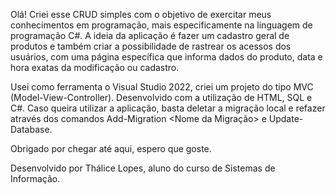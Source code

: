 Olá!
Criei esse CRUD simples com o objetivo de exercitar meus conhecimentos em programação, mais especificamente na linguagem de programação C#. A ideia da aplicação é fazer um 
cadastro geral de produtos e também criar a possibilidade de rastrear os acessos dos usuários, com uma página específica que informa dados do produto, data e hora exatas da 
modificação ou cadastro. 

Usei como ferramenta o Visual Studio 2022, criei um projeto do tipo MVC (Model-View-Controller). Desenvolvido com a utilização de HTML, SQL e C#. Caso queira utilizar a aplicação, basta deletar a migração local e refazer através dos comandos Add-Migration <Nome da Migração> e Update-Database. 

Obrigado por chegar até aqui, espero que goste. 

Desenvolvido por Thálice Lopes, aluno do curso de Sistemas de Informação. 


